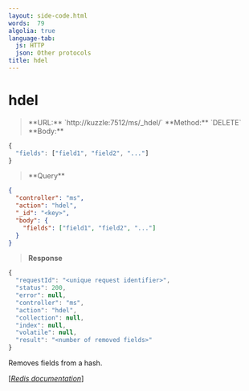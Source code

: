 ```yaml
---
layout: side-code.html
words:  79
algolia: true
language-tab:
  js: HTTP
  json: Other protocols
title: hdel
---
```



# hdel



<blockquote class="js">
<p>
**URL:** `http://kuzzle:7512/ms/_hdel/<key>`  
**Method:** `DELETE`  
**Body:**
</p>
</blockquote>


```js
{
  "fields": ["field1", "field2", "..."]
}
```



<blockquote class="json">
<p>
**Query**
</p>
</blockquote>


```json
{
  "controller": "ms",
  "action": "hdel",
  "_id": "<key>",
  "body": {
    "fields": ["field1", "field2", "..."]
  }
}
```

>**Response**

```javascript
{
  "requestId": "<unique request identifier>",
  "status": 200,
  "error": null,
  "controller": "ms",
  "action": "hdel",
  "collection": null,
  "index": null,
  "volatile": null,
  "result": "<number of removed fields>"
}
```

Removes fields from a hash.

[[_Redis documentation_]](https://redis.io/commands/hdel)
